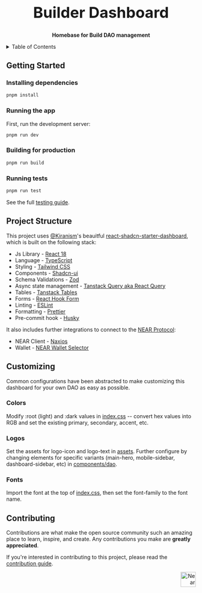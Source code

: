 <!-- markdownlint-disable MD014 -->
<!-- markdownlint-disable MD033 -->
<!-- markdownlint-disable MD041 -->
<!-- markdownlint-disable MD029 -->

<div align="center">

<h1 style="font-size: 2.5rem; font-weight: bold;">Builder Dashboard</h1>

  <p>
    <strong>Homebase for Build DAO management</strong>
  </p>

</div>

<details>
  <summary>Table of Contents</summary>

- [Getting Started](#getting-started)
  - [Installing dependencies](#installing-dependencies)
  - [Running the app](#running-the-app)
  - [Building for production](#building-for-production)
  - [Running tests](#running-tests)
- [Contributing](#contributing)

</details>

## Getting Started

### Installing dependencies

```bash
pnpm install
```

### Running the app

First, run the development server:

```bash
pnpm run dev
```

### Building for production

```bash
pnpm run build
```

### Running tests

```bash
pnpm run test
```

See the full [testing guide](./playwright-tests/README.md).

## Project Structure

This project uses [@Kiranism](https://github.com/Kiranism)'s beauitful [react-shadcn-starter-dashboard](https://github.com/Kiranism/react-shadcn-dashboard-starter), which is built on the following stack:

- Js Library - [React 18](https://react.dev/)
- Language - [TypeScript](https://www.typescriptlang.org)
- Styling - [Tailwind CSS](https://tailwindcss.com)
- Components - [Shadcn-ui](https://ui.shadcn.com)
- Schema Validations - [Zod](https://zod.dev)
- Async state management - [Tanstack Query aka React Query](https://tanstack.com/query/latest/docs/framework/react/overview)
- Tables - [Tanstack Tables](https://ui.shadcn.com/docs/components/data-table)
- Forms - [React Hook Form](https://ui.shadcn.com/docs/components/form)
- Linting - [ESLint](https://eslint.org)
- Formatting - [Prettier](https://prettier.io)
- Pre-commit hook - [Husky](https://typicode.github.io/husky/)

It also includes further integrations to connect to the [NEAR Protocol](https://near.org/):

- NEAR Client - [Naxios](https://github.com/wpdas/naxios)
- Wallet - [NEAR Wallet Selector](https://github.com/near/wallet-selector)

## Customizing

Common configurations have been abstracted to make customizing this dashboard for your own DAO as easy as possible.

### Colors

Modify :root (light) and :dark values in [index.css](./src/index.css) -- convert hex values into RGB and set the existing primary, secondary, accent, etc.

### Logos

Set the assets for logo-icon and logo-text in [assets](./src/assets/). Further configure by changing elements for specific variants (main-hero, mobile-sidebar, dashboard-sidebar, etc) in [components/dao](./src/components/dao).

### Fonts

Import the font at the top of [index.css](./src/index.css), then set the font-family to the font name.

## Contributing

Contributions are what make the open source community such an amazing place to learn, inspire, and create. Any contributions you make are **greatly appreciated**.

If you're interested in contributing to this project, please read the [contribution guide](./CONTRIBUTING).

<div align="right">
<a href="https://nearbuilders.org" target="_blank">
<img
  src="https://builders.mypinata.cloud/ipfs/QmWt1Nm47rypXFEamgeuadkvZendaUvAkcgJ3vtYf1rBFj"
  alt="Near Builders"
  height="40"
/>
</a>
</div>
